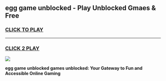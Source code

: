 
## egg game unblocked - Play Unblocked Gmaes & Free
<h3>
<a href="https://premium.freeplayer.one?title=egg_game_unblocked&ref=20F">CLICK TO PLAY</a></h3>
<hr>

<h3>
<a href="https://premium.freeplayer.one?title=egg_game_unblocked&ref=20F">CLICK 2 PLAY</a>
  
</h3>

<a href="https://premium.freeplayer.one?title=egg_game_unblocked&ref=20F/"><img src="https://clearcache.store/games.png"></a>


**egg game unblocked games unblocked: Your Gateway to Fun and Accessible Online Gaming**
